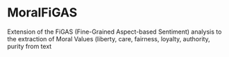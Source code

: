 # MoralFiGAS
Extension of the FiGAS (Fine-Grained Aspect-based Sentiment) analysis to the extraction of Moral Values (liberty, care, fairness, loyalty, authority, purity from text 
